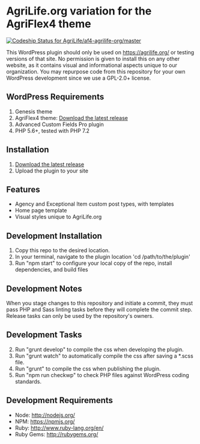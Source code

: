 # AgriLife.org variation for the AgriFlex4 theme
[![Codeship Status for AgriLife/af4-agrilife-org/master](https://app.codeship.com/projects/8e95b270-b3b1-0136-c2e6-0e78d820c03c/status?branch=master)](https://app.codeship.com/projects/311061)

This WordPress plugin should only be used on https://agrilife.org/ or testing versions of that site. No permission is given to install this on any other website, as it contains visual and informational aspects unique to our organization. You may repurpose code from this repository for your own WordPress development since we use a GPL-2.0+ license.

## WordPress Requirements

1. Genesis theme
2. AgriFlex4 theme: [Download the latest release](https://github.com/agrilife/agriflex4/releases/latest)
3. Advanced Custom Fields Pro plugin
4. PHP 5.6+, tested with PHP 7.2

## Installation

1. [Download the latest release](https://github.com/agrilife/af4-agrilife-org/releases/latest)
2. Upload the plugin to your site

## Features

* Agency and Exceptional Item custom post types, with templates
* Home page template
* Visual styles unique to AgriLife.org

## Development Installation

1. Copy this repo to the desired location.
2. In your terminal, navigate to the plugin location 'cd /path/to/the/plugin'
3. Run "npm start" to configure your local copy of the repo, install dependencies, and build files

## Development Notes

When you stage changes to this repository and initiate a commit, they must pass PHP and Sass linting tasks before they will complete the commit step. Release tasks can only be used by the repository's owners.

## Development Tasks

2. Run "grunt develop" to compile the css when developing the plugin.
3. Run "grunt watch" to automatically compile the css after saving a *.scss file.
4. Run "grunt" to compile the css when publishing the plugin.
5. Run "npm run checkwp" to check PHP files against WordPress coding standards.

## Development Requirements

* Node: http://nodejs.org/
* NPM: https://npmjs.org/
* Ruby: http://www.ruby-lang.org/en/
* Ruby Gems: http://rubygems.org/
